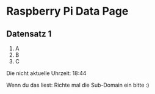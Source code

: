 
# Raspberry Pi Data Page
## Datensatz 1
1. A
2. B
3. C

Die nicht aktuelle Uhrzeit: 18:44

Wenn du das liest: Richte mal die Sub-Domain ein bitte :)
    